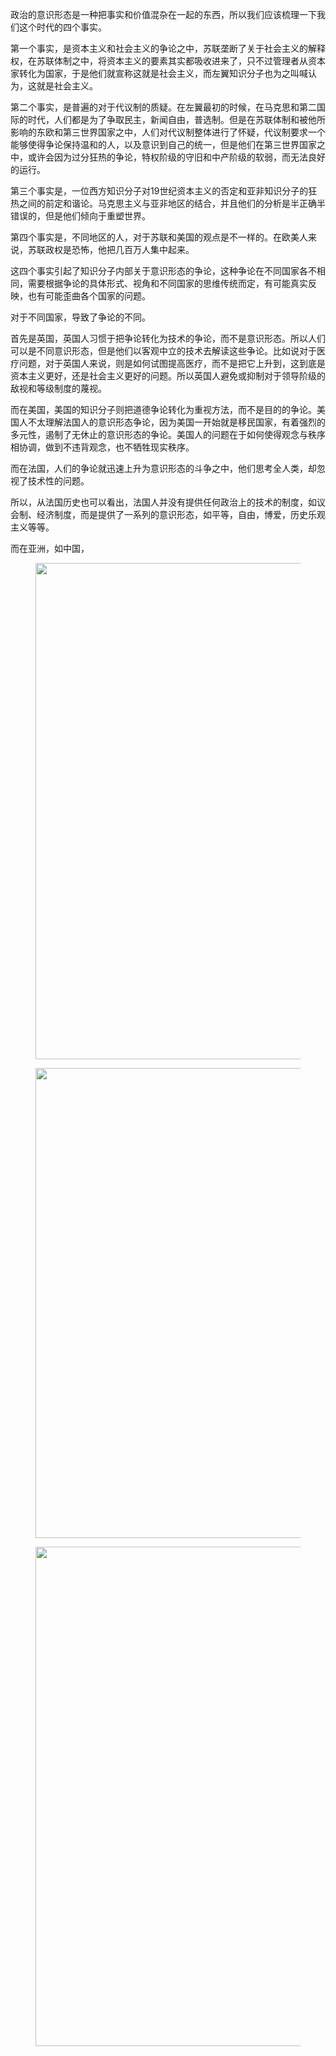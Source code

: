 <p data-pid="H8to8Huj">政治的意识形态是一种把事实和价值混杂在一起的东西，所以我们应该梳理一下我们这个时代的四个事实。</p><p data-pid="LfT3TZQ_">第一个事实，是资本主义和社会主义的争论之中，苏联垄断了关于社会主义的解释权，在苏联体制之中，将资本主义的要素其实都吸收进来了，只不过管理者从资本家转化为国家，于是他们就宣称这就是社会主义，而左翼知识分子也为之叫喊认为，这就是社会主义。</p><p data-pid="EgYyyBea">第二个事实，是普遍的对于代议制的质疑。在左翼最初的时候，在马克思和第二国际的时代，人们都是为了争取民主，新闻自由，普选制。但是在苏联体制和被他所影响的东欧和第三世界国家之中，人们对代议制整体进行了怀疑，代议制要求一个能够使得争论保持温和的人，以及意识到自己的统一，但是他们在第三世界国家之中，或许会因为过分狂热的争论，特权阶级的守旧和中产阶级的软弱，而无法良好的运行。</p><p data-pid="gYEQpXxG">第三个事实是，一位西方知识分子对19世纪资本主义的否定和亚非知识分子的狂热之间的前定和谐论。马克思主义与亚非地区的结合，并且他们的分析是半正确半错误的，但是他们倾向于重塑世界。</p><p data-pid="S4AVS1RO">第四个事实是，不同地区的人，对于苏联和美国的观点是不一样的。在欧美人来说，苏联政权是恐怖，他把几百万人集中起来。</p><p data-pid="roWaW7B_">这四个事实引起了知识分子内部关于意识形态的争论，这种争论在不同国家各不相同，需要根据争论的具体形式、视角和不同国家的思维传统而定，有可能真实反映，也有可能歪曲各个国家的问题。</p><p data-pid="JTR-PNlY">对于不同国家，导致了争论的不同。</p><p data-pid="WUZOHAox">首先是英国，英国人习惯于把争论转化为技术的争论，而不是意识形态。所以人们可以是不同意识形态，但是他们以客观中立的技术去解读这些争论。比如说对于医疗问题，对于英国人来说，则是如何试图提高医疗，而不是把它上升到，这到底是资本主义更好，还是社会主义更好的问题。所以英国人避免或抑制对于领导阶级的敌视和等级制度的蔑视。</p><p data-pid="Om6__uoD">而在美国，美国的知识分子则把道德争论转化为重视方法，而不是目的的争论。美国人不太理解法国人的意识形态争论，因为美国一开始就是移民国家，有着强烈的多元性，遏制了无休止的意识形态的争论。美国人的问题在于如何使得观念与秩序相协调，做到不违背观念，也不牺牲现实秩序。</p><p data-pid="05YxFehK">而在法国，人们的争论就迅速上升为意识形态的斗争之中，他们思考全人类，却忽视了技术性的问题。</p><p data-pid="5nisP9Yl">所以，从法国历史也可以看出，法国人并没有提供任何政治上的技术的制度，如议会制、经济制度，而是提供了一系列的意识形态，如平等，自由，博爱，历史乐观主义等等。</p><p data-pid="9Xw15ale">而在亚洲，如中国，</p><figure data-size="normal"><img src="https://pic1.zhimg.com/v2-84db32519f7be373cf39462c64a02fba_720w.jpg?source=d16d100b" data-caption="" data-size="normal" data-rawwidth="794" data-rawheight="265" class="origin_image zh-lightbox-thumb" width="794" data-original="https://picx.zhimg.com/v2-84db32519f7be373cf39462c64a02fba_720w.jpg?source=d16d100b"></figure><figure data-size="normal"><img src="https://picx.zhimg.com/v2-7b3325f89ca9babefe4e6dcea9e8118c_720w.jpg?source=d16d100b" data-caption="" data-size="normal" data-rawwidth="752" data-rawheight="191" class="origin_image zh-lightbox-thumb" width="752" data-original="https://picx.zhimg.com/v2-7b3325f89ca9babefe4e6dcea9e8118c_720w.jpg?source=d16d100b"></figure><figure data-size="normal"><img src="https://pic1.zhimg.com/v2-bd5aba3820b890b9a5e6fde1541ceb2d_720w.jpg?source=d16d100b" data-caption="" data-size="normal" data-rawwidth="799" data-rawheight="551" class="origin_image zh-lightbox-thumb" width="799" data-original="https://pica.zhimg.com/v2-bd5aba3820b890b9a5e6fde1541ceb2d_720w.jpg?source=d16d100b"></figure><p></p>